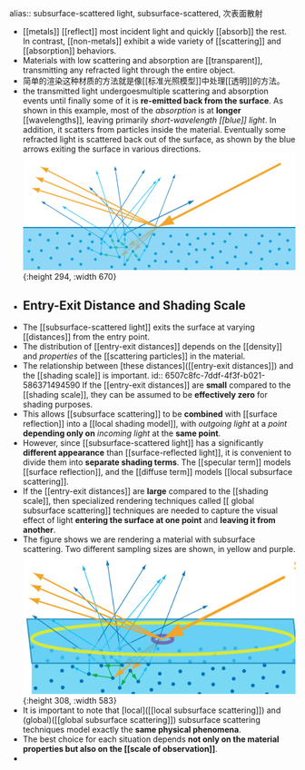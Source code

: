 alias:: subsurface-scattered light, subsurface-scattered, 次表面散射

- [[metals]] [[reflect]] most incident light and quickly [[absorb]] the rest. 
  In contrast, [[non-metals]] exhibit a wide variety of [[scattering]] and [[absorption]] behaviors.
- Materials with low scattering and absorption are [[transparent]], transmitting any refracted light through the
  entire object.
- 简单的渲染这种材质的方法就是像[[标准光照模型]]中处理[[透明]]的方法。
- the transmitted light undergoesmultiple scattering and absorption events until finally some of it is **re-emitted back from the surface**. 
  As shown in this example, most of the *absorption* is at **longer** [[wavelengths]], leaving primarily *short-wavelength [[blue]] light*. 
  In addition, it scatters from particles inside the material. Eventually some refracted light is scattered back out of the surface, as shown by the blue arrows exiting the surface in various directions.
  ![image.png](../assets/image_1695007755279_0.png){:height 294, :width 670}
- ## Entry-Exit Distance and Shading Scale
- The [[subsurface-scattered light]] exits the surface at varying [[distances]] from the entry point.
- The distribution of [[entry-exit distances]] depends on the [[density]] and *properties* of the [[scattering particles]] in the material.
- The relationship between [these distances]([[entry-exit distances]]) and the [[shading scale]] is important. 
  id:: 6507c8fc-7ddf-4f3f-b021-586371494590
  If the [[entry-exit distances]] are **small** compared to the [[shading scale]], they can be assumed to be **effectively zero** for shading purposes.
- This allows [[subsurface scattering]] to be **combined** with [[surface reflection]] into a [[local shading model]], with *outgoing light* at a *point* **depending only on** *incoming light* at the **same point**.
- However, since [[subsurface-scattered light]] has a significantly **different appearance** than [[surface-reflected light]], it is convenient to divide them into **separate shading terms**.
  The [[specular term]] models [[surface reflection]], and the [[diffuse term]] models [[local subsurface scattering]].
- If the [[entry-exit distances]] are **large** compared to the [[shading scale]], then specialized rendering techniques called [[ global subsurface scattering]] techniques are needed to capture the visual effect of light **entering the surface at one point** and **leaving it from another**.
- The figure shows we are rendering a material with subsurface scattering. Two different sampling sizes are shown, in yellow and purple.
  ![image.png](../assets/image_1695010321042_0.png){:height 308, :width 583}
- It is important to note that [local]([[local subsurface scattering]]) and (global)([[global subsurface scattering]]) subsurface scattering techniques model exactly the **same physical phenomena**.
- The best choice for each situation depends **not  only on the material properties but also on the [[scale of observation]]**.
-
